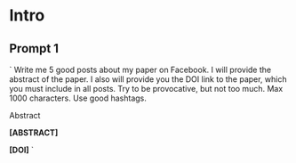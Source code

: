 # Intro

## Prompt 1

`
Write me 5 good posts about my paper on Facebook. I will provide the abstract of the paper. I also will provide you the DOI link to the paper, which you must include in all posts. Try to be provocative, but not too much. Max 1000 characters. Use good hashtags.

Abstract

**[ABSTRACT]**

**[DOI]**
`
